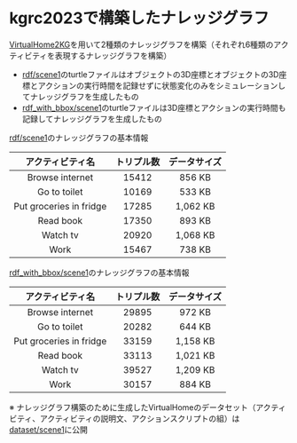 # kgrc2023で構築したナレッジグラフ
[VirtualHome2KG](https://github.com/aistairc/VirtualHome2KG)を用いて2種類のナレッジグラフを構築（それぞれ6種類のアクティビティを表現するナレッジグラフを構築）
- [rdf/scene1](https://github.com/JinAoyama/kgrc2023/rdf/scene1)のturtleファイルはオブジェクトの3D座標とオブジェクトの3D座標とアクションの実行時間を記録せずに状態変化のみをシミュレーションしてナレッジグラフを生成したもの
- [rdf_with_bbox/scene1](https://github.com/JinAoyama/kgrc2023/rdf_with_bbox/scene1)のturtleファイルは3D座標とアクションの実行時間も記録してナレッジグラフを生成したもの



[rdf/scene1](https://github.com/JinAoyama/kgrc2023/rdf/scene1)のナレッジグラフの基本情報

| アクティビティ名 | トリプル数 | データサイズ |
| :---: | :---: | :---: |
| Browse internet | 15412 | 856 KB |
| Go to toilet | 10169 | 533 KB |
| Put groceries in fridge | 17285 | 1,062 KB |
| Read book | 17350 | 893 KB |
| Watch tv | 20920 | 1,068 KB |
| Work | 15467 | 738 KB |



[rdf_with_bbox/scene1](https://github.com/JinAoyama/kgrc2023/rdf_with_bbox/scene1)のナレッジグラフの基本情報

| アクティビティ名 | トリプル数 | データサイズ |
| :---: | :---: | :---: |
| Browse internet | 29895 | 972 KB |
| Go to toilet | 20282 | 644 KB |
| Put groceries in fridge | 33159 | 1,158 KB |
| Read book | 33113 | 1,021 KB |
| Watch tv | 39527 | 1,209 KB |
| Work | 30157 | 884 KB |


※ ナレッジグラフ構築のために生成したVirtualHomeのデータセット（アクティビティ、アクティビティの説明文、アクションスクリプトの組）は[dataset/scene1](https://github.com/JinAoyama/kgrc2023/dataset/scene1)に公開

